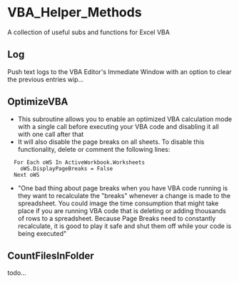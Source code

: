 # VBA_Helper_Methods
A collection of useful subs and functions for Excel VBA

## Log
Push text logs to the VBA Editor's Immediate Window with an option to clear the previous entries
wip...

## OptimizeVBA
* This subroutine allows you to enable an optimized VBA calculation mode with a single call before executing your VBA code and disabling it all with one call after that
* It will also disable the page breaks on all sheets. To disable this functionality, delete or comment the following lines:
```vba
  For Each oWS In ActiveWorkbook.Worksheets
    oWS.DisplayPageBreaks = False
  Next oWS
```
* "One bad thing about page breaks when you have VBA code running is they want to recalculate the "breaks" whenever a change is made to the spreadsheet.  You could image the time consumption that might take place if you are running VBA code that is deleting or adding thousands of rows to a spreadsheet.  Because Page Breaks need to constantly recalculate, it is good to play it safe and shut them off while your code is being executed"


## CountFilesInFolder
todo...
